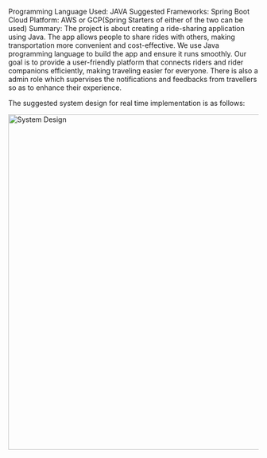 Programming Language Used: JAVA
Suggested Frameworks: Spring Boot
Cloud Platform: AWS or GCP(Spring Starters of either of the two can be used)
Summary:
The  project is about creating a ride-sharing application using Java. The app allows people to share rides with others, making transportation more
convenient and cost-effective. We use Java programming language to build the app and ensure it runs smoothly. Our goal is to provide a user-friendly
platform that connects riders and rider companions efficiently, making traveling easier for everyone. There is also a admin role which supervises the
notifications and feedbacks from travellers so as to enhance their experience.

The suggested system design for real time implementation is as follows:

<img width="674" alt="System Design" src="https://github.com/himverto25/SyncMate/assets/121309034/adbb17a6-7ba1-4f28-afa9-7ac0df2c2fda">
